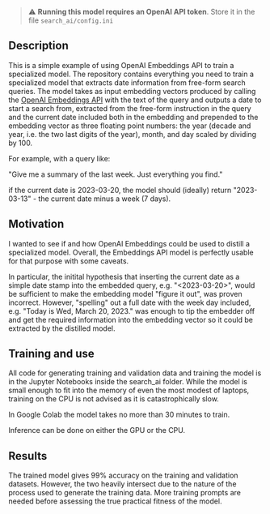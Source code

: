 > :warning: **Running this model requires an OpenAI API token**. Store it in the file `search_ai/config.ini`

## Description

This is a simple example of using OpenAI Embeddings API to train a specialized model. The repository contains everything you need 
to train a specialized model that extracts date information from free-form search queries. The model takes as input embedding vectors produced
by calling the [OpenAI Embeddings API](https://platform.openai.com/docs/guides/embeddings) with the text of the query and outputs a date to start a
search from, extracted from the free-form instruction in the query and the current date included both in the embedding and prepended to the embedding
vector as three floating point numbers: the year (decade and year, i.e. the two last digits of the year), month, and day scaled by dividing by 100.

For example, with a query like:

  "Give me a summary of the last week. Just everything you find."
  
if the current date is 2023-03-20, the model should (ideally) return "2023-03-13" - the current date minus a week (7 days).

## Motivation

I wanted to see if and how OpenAI Embeddings could be used to distill a specialized model. Overall, the Embeddings API model is perfectly usable
for that purpose with some caveats.

In particular, the initital hypothesis that inserting the current date as a 
 simple date stamp into the embedded query, e.g. "<2023-03-20>", would be sufficient to make the embedding model "figure it out", was
proven incorrect. However, "spelling" out a full date with the week day included, e.g. "Today is Wed, March 20, 2023." was enough to tip the embedder
off and get the required information into the embedding vector so it could be extracted by the distilled model.

## Training and use

All code for generating training and validation data and training the model is in the Jupyter Notebooks inside the search_ai folder.
While the model is small enough to fit into the memory of even the most modest of laptops, training on the CPU is not advised as it is 
catastrophically slow.

In Google Colab the model takes no more than 30 minutes to train.

Inference can be done on either the GPU or the CPU.

## Results

The trained model gives 99% accuracy on the training and validation datasets. However, the two heavily intersect due to the nature of the process
used to generate the training data. More training prompts are needed before assessing the true practical fitness of the model.
